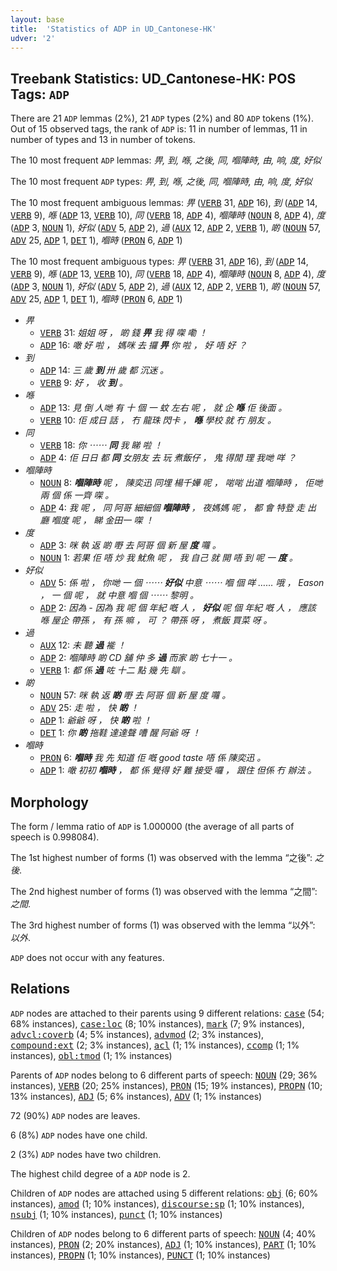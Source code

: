 ```yaml
---
layout: base
title:  'Statistics of ADP in UD_Cantonese-HK'
udver: '2'
---
```


## Treebank Statistics: UD_Cantonese-HK: POS Tags: `ADP`

There are 21 `ADP` lemmas (2%), 21 `ADP` types (2%) and 80 `ADP` tokens (1%).
Out of 15 observed tags, the rank of `ADP` is: 11 in number of lemmas, 11 in number of types and 13 in number of tokens.

The 10 most frequent `ADP` lemmas: <em>畀, 到, 喺, 之後, 同, 嗰陣時, 由, 响, 度, 好似</em>

The 10 most frequent `ADP` types:  <em>畀, 到, 喺, 之後, 同, 嗰陣時, 由, 响, 度, 好似</em>

The 10 most frequent ambiguous lemmas: <em>畀</em> (<tt><a href="yue_hk-pos-VERB.html">VERB</a></tt> 31, <tt><a href="yue_hk-pos-ADP.html">ADP</a></tt> 16), <em>到</em> (<tt><a href="yue_hk-pos-ADP.html">ADP</a></tt> 14, <tt><a href="yue_hk-pos-VERB.html">VERB</a></tt> 9), <em>喺</em> (<tt><a href="yue_hk-pos-ADP.html">ADP</a></tt> 13, <tt><a href="yue_hk-pos-VERB.html">VERB</a></tt> 10), <em>同</em> (<tt><a href="yue_hk-pos-VERB.html">VERB</a></tt> 18, <tt><a href="yue_hk-pos-ADP.html">ADP</a></tt> 4), <em>嗰陣時</em> (<tt><a href="yue_hk-pos-NOUN.html">NOUN</a></tt> 8, <tt><a href="yue_hk-pos-ADP.html">ADP</a></tt> 4), <em>度</em> (<tt><a href="yue_hk-pos-ADP.html">ADP</a></tt> 3, <tt><a href="yue_hk-pos-NOUN.html">NOUN</a></tt> 1), <em>好似</em> (<tt><a href="yue_hk-pos-ADV.html">ADV</a></tt> 5, <tt><a href="yue_hk-pos-ADP.html">ADP</a></tt> 2), <em>過</em> (<tt><a href="yue_hk-pos-AUX.html">AUX</a></tt> 12, <tt><a href="yue_hk-pos-ADP.html">ADP</a></tt> 2, <tt><a href="yue_hk-pos-VERB.html">VERB</a></tt> 1), <em>啲</em> (<tt><a href="yue_hk-pos-NOUN.html">NOUN</a></tt> 57, <tt><a href="yue_hk-pos-ADV.html">ADV</a></tt> 25, <tt><a href="yue_hk-pos-ADP.html">ADP</a></tt> 1, <tt><a href="yue_hk-pos-DET.html">DET</a></tt> 1), <em>嗰時</em> (<tt><a href="yue_hk-pos-PRON.html">PRON</a></tt> 6, <tt><a href="yue_hk-pos-ADP.html">ADP</a></tt> 1)

The 10 most frequent ambiguous types:  <em>畀</em> (<tt><a href="yue_hk-pos-VERB.html">VERB</a></tt> 31, <tt><a href="yue_hk-pos-ADP.html">ADP</a></tt> 16), <em>到</em> (<tt><a href="yue_hk-pos-ADP.html">ADP</a></tt> 14, <tt><a href="yue_hk-pos-VERB.html">VERB</a></tt> 9), <em>喺</em> (<tt><a href="yue_hk-pos-ADP.html">ADP</a></tt> 13, <tt><a href="yue_hk-pos-VERB.html">VERB</a></tt> 10), <em>同</em> (<tt><a href="yue_hk-pos-VERB.html">VERB</a></tt> 18, <tt><a href="yue_hk-pos-ADP.html">ADP</a></tt> 4), <em>嗰陣時</em> (<tt><a href="yue_hk-pos-NOUN.html">NOUN</a></tt> 8, <tt><a href="yue_hk-pos-ADP.html">ADP</a></tt> 4), <em>度</em> (<tt><a href="yue_hk-pos-ADP.html">ADP</a></tt> 3, <tt><a href="yue_hk-pos-NOUN.html">NOUN</a></tt> 1), <em>好似</em> (<tt><a href="yue_hk-pos-ADV.html">ADV</a></tt> 5, <tt><a href="yue_hk-pos-ADP.html">ADP</a></tt> 2), <em>過</em> (<tt><a href="yue_hk-pos-AUX.html">AUX</a></tt> 12, <tt><a href="yue_hk-pos-ADP.html">ADP</a></tt> 2, <tt><a href="yue_hk-pos-VERB.html">VERB</a></tt> 1), <em>啲</em> (<tt><a href="yue_hk-pos-NOUN.html">NOUN</a></tt> 57, <tt><a href="yue_hk-pos-ADV.html">ADV</a></tt> 25, <tt><a href="yue_hk-pos-ADP.html">ADP</a></tt> 1, <tt><a href="yue_hk-pos-DET.html">DET</a></tt> 1), <em>嗰時</em> (<tt><a href="yue_hk-pos-PRON.html">PRON</a></tt> 6, <tt><a href="yue_hk-pos-ADP.html">ADP</a></tt> 1)


* <em>畀</em>
  * <tt><a href="yue_hk-pos-VERB.html">VERB</a></tt> 31: <em>姐姐 呀 ， 啲 錢 <b>畀</b> 我 得 㗎 嘞 ！</em>
  * <tt><a href="yue_hk-pos-ADP.html">ADP</a></tt> 16: <em>噉 好 啦 ， 媽咪 去 攞 <b>畀</b> 你 啦 ， 好 唔 好 ？</em>
* <em>到</em>
  * <tt><a href="yue_hk-pos-ADP.html">ADP</a></tt> 14: <em>三 歲 <b>到</b> 卅 歲 都 沉迷 。</em>
  * <tt><a href="yue_hk-pos-VERB.html">VERB</a></tt> 9: <em>好 ， 收 <b>到</b> 。</em>
* <em>喺</em>
  * <tt><a href="yue_hk-pos-ADP.html">ADP</a></tt> 13: <em>見 倒 人哋 有 十 個 一 蚊 左右 呢 ， 就 企 <b>喺</b> 佢 後面 。</em>
  * <tt><a href="yue_hk-pos-VERB.html">VERB</a></tt> 10: <em>佢 成日 話 ， 冇 龍珠 閃卡 ， <b>喺</b> 學校 就 冇 朋友 。</em>
* <em>同</em>
  * <tt><a href="yue_hk-pos-VERB.html">VERB</a></tt> 18: <em>你 ⋯⋯ <b>同</b> 我 睇 啦 ！</em>
  * <tt><a href="yue_hk-pos-ADP.html">ADP</a></tt> 4: <em>佢 日日 都 <b>同</b> 女朋友 去 玩 煮飯仔 ， 鬼 得閒 理 我哋 咩 ？</em>
* <em>嗰陣時</em>
  * <tt><a href="yue_hk-pos-NOUN.html">NOUN</a></tt> 8: <em><b>嗰陣時</b> 呢 ， 陳奕迅 同埋 楊千嬅 呢 ， 啱啱 出道 嗰陣時 ， 佢哋 兩 個 係 一齊 㗎 。</em>
  * <tt><a href="yue_hk-pos-ADP.html">ADP</a></tt> 4: <em>我 呢 ， 同 阿哥 細細個 <b>嗰陣時</b> ， 夜媽媽 呢 ， 都 會 特登 走 出 廳 嗰度 呢 ， 睇 金田一 㗎 ！</em>
* <em>度</em>
  * <tt><a href="yue_hk-pos-ADP.html">ADP</a></tt> 3: <em>咪 執 返 啲 嘢 去 阿哥 個 新 屋 <b>度</b> 囖 。</em>
  * <tt><a href="yue_hk-pos-NOUN.html">NOUN</a></tt> 1: <em>若果 佢 唔 炒 我 魷魚 呢 ， 我 自己 就 開 唔 到 呢 一 <b>度</b> 。</em>
* <em>好似</em>
  * <tt><a href="yue_hk-pos-ADV.html">ADV</a></tt> 5: <em>係 啦 ， 你哋 一 個 ⋯⋯ <b>好似</b> 中意 ⋯⋯ 嗰 個 咩 …… 哦 ， Eason ， 一 個 呢 ， 就 中意 嗰 個 ⋯⋯ 黎明 。</em>
  * <tt><a href="yue_hk-pos-ADP.html">ADP</a></tt> 2: <em>因為 - 因為 我 呢 個 年紀 嘅 人 ， <b>好似</b> 呢 個 年紀 嘅 人 ， 應該 喺 屋企 帶孫 ， 有 孫 嘛 ， 可 ？ 帶孫 呀 ， 煮飯 買菜 呀 。</em>
* <em>過</em>
  * <tt><a href="yue_hk-pos-AUX.html">AUX</a></tt> 12: <em>未 聽 <b>過</b> 褦 ！</em>
  * <tt><a href="yue_hk-pos-ADP.html">ADP</a></tt> 2: <em>嗰陣時 啲 CD 舖 仲 多 <b>過</b> 而家 啲 七十一 。</em>
  * <tt><a href="yue_hk-pos-VERB.html">VERB</a></tt> 1: <em>都 係 <b>過</b> 咗 十二 點 幾 先 瞓 。</em>
* <em>啲</em>
  * <tt><a href="yue_hk-pos-NOUN.html">NOUN</a></tt> 57: <em>咪 執 返 <b>啲</b> 嘢 去 阿哥 個 新 屋 度 囖 。</em>
  * <tt><a href="yue_hk-pos-ADV.html">ADV</a></tt> 25: <em>走 啦 ， 快 <b>啲</b> ！</em>
  * <tt><a href="yue_hk-pos-ADP.html">ADP</a></tt> 1: <em>爺爺 呀 ， 快 <b>啲</b> 啦 ！</em>
  * <tt><a href="yue_hk-pos-DET.html">DET</a></tt> 1: <em>你 <b>啲</b> 拖鞋 達達聲 嘈 醒 阿爺 呀 ！</em>
* <em>嗰時</em>
  * <tt><a href="yue_hk-pos-PRON.html">PRON</a></tt> 6: <em><b>嗰時</b> 我 先 知道 佢 嘅 good taste 唔 係 陳奕迅 。</em>
  * <tt><a href="yue_hk-pos-ADP.html">ADP</a></tt> 1: <em>噉 初初 <b>嗰時</b> ， 都 係 覺得 好 難 接受 囉 ， 跟住 但係 冇 辦法 。</em>

## Morphology

The form / lemma ratio of `ADP` is 1.000000 (the average of all parts of speech is 0.998084).

The 1st highest number of forms (1) was observed with the lemma “之後”: <em>之後</em>.

The 2nd highest number of forms (1) was observed with the lemma “之間”: <em>之間</em>.

The 3rd highest number of forms (1) was observed with the lemma “以外”: <em>以外</em>.

`ADP` does not occur with any features.


## Relations

`ADP` nodes are attached to their parents using 9 different relations: <tt><a href="yue_hk-dep-case.html">case</a></tt> (54; 68% instances), <tt><a href="yue_hk-dep-case-loc.html">case:loc</a></tt> (8; 10% instances), <tt><a href="yue_hk-dep-mark.html">mark</a></tt> (7; 9% instances), <tt><a href="yue_hk-dep-advcl-coverb.html">advcl:coverb</a></tt> (4; 5% instances), <tt><a href="yue_hk-dep-advmod.html">advmod</a></tt> (2; 3% instances), <tt><a href="yue_hk-dep-compound-ext.html">compound:ext</a></tt> (2; 3% instances), <tt><a href="yue_hk-dep-acl.html">acl</a></tt> (1; 1% instances), <tt><a href="yue_hk-dep-ccomp.html">ccomp</a></tt> (1; 1% instances), <tt><a href="yue_hk-dep-obl-tmod.html">obl:tmod</a></tt> (1; 1% instances)

Parents of `ADP` nodes belong to 6 different parts of speech: <tt><a href="yue_hk-pos-NOUN.html">NOUN</a></tt> (29; 36% instances), <tt><a href="yue_hk-pos-VERB.html">VERB</a></tt> (20; 25% instances), <tt><a href="yue_hk-pos-PRON.html">PRON</a></tt> (15; 19% instances), <tt><a href="yue_hk-pos-PROPN.html">PROPN</a></tt> (10; 13% instances), <tt><a href="yue_hk-pos-ADJ.html">ADJ</a></tt> (5; 6% instances), <tt><a href="yue_hk-pos-ADV.html">ADV</a></tt> (1; 1% instances)

72 (90%) `ADP` nodes are leaves.

6 (8%) `ADP` nodes have one child.

2 (3%) `ADP` nodes have two children.

The highest child degree of a `ADP` node is 2.

Children of `ADP` nodes are attached using 5 different relations: <tt><a href="yue_hk-dep-obj.html">obj</a></tt> (6; 60% instances), <tt><a href="yue_hk-dep-amod.html">amod</a></tt> (1; 10% instances), <tt><a href="yue_hk-dep-discourse-sp.html">discourse:sp</a></tt> (1; 10% instances), <tt><a href="yue_hk-dep-nsubj.html">nsubj</a></tt> (1; 10% instances), <tt><a href="yue_hk-dep-punct.html">punct</a></tt> (1; 10% instances)

Children of `ADP` nodes belong to 6 different parts of speech: <tt><a href="yue_hk-pos-NOUN.html">NOUN</a></tt> (4; 40% instances), <tt><a href="yue_hk-pos-PRON.html">PRON</a></tt> (2; 20% instances), <tt><a href="yue_hk-pos-ADJ.html">ADJ</a></tt> (1; 10% instances), <tt><a href="yue_hk-pos-PART.html">PART</a></tt> (1; 10% instances), <tt><a href="yue_hk-pos-PROPN.html">PROPN</a></tt> (1; 10% instances), <tt><a href="yue_hk-pos-PUNCT.html">PUNCT</a></tt> (1; 10% instances)

